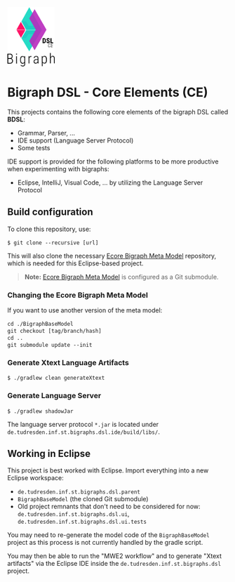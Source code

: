 <img src="./etc/bigraph-dsl-logo.png" style="zoom:90%;" />

# Bigraph DSL - Core Elements (CE)

This projects contains the following core elements of the bigraph DSL called **BDSL**:
- Grammar, Parser, ...
- IDE support (Language Server Protocol)
- Some tests

IDE support is provided for the following platforms to be more productive when experimenting with bigraphs:

- Eclipse, IntelliJ, Visual Code, ... by utilizing the Language Server Protocol

## Build configuration

To clone this repository, use:

```
$ git clone --recursive [url]
```

This will also clone the necessary [Ecore Bigraph Meta Model]() repository, which is needed for this Eclipse-based project. 

> **Note:** [Ecore Bigraph Meta Model]() is configured as a Git submodule.

### Changing the Ecore Bigraph Meta Model

If you want to use another version of the meta model:

```
cd ./BigraphBaseModel
git checkout [tag/branch/hash]
cd ..
git submodule update --init
```

### Generate Xtext Language Artifacts

```
$ ./gradlew clean generateXtext
```

### Generate Language Server

```
$ ./gradlew shadowJar
```
The language server protocol `*.jar` is located under `de.tudresden.inf.st.bigraphs.dsl.ide/build/libs/`.

## Working in Eclipse

This project is best worked with Eclipse. Import everything into a new Eclipse workspace:

- `de.tudresden.inf.st.bigraphs.dsl.parent`
- `BigraphBaseModel` (the cloned Git submodule)
- Old project remnants that don't need to be considered for now: `de.tudresden.inf.st.bigraphs.dsl.ui`, `de.tudresden.inf.st.bigraphs.dsl.ui.tests` 

You may need to re-generate the model code of the `BigraphBaseModel` project as this process is not currently handled by the gradle script.

You may then be able to run the "MWE2 workflow" and to generate "Xtext artifacts" via the Eclipse IDE inside the `de.tudresden.inf.st.bigraphs.dsl` project.
